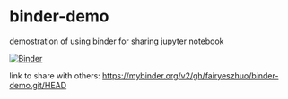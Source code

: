 # binder-demo
demostration of using binder for sharing jupyter notebook

[![Binder](https://mybinder.org/badge_logo.svg)](https://mybinder.org/v2/gh/fairyeszhuo/binder-demo.git/HEAD)

link to share with others: https://mybinder.org/v2/gh/fairyeszhuo/binder-demo.git/HEAD
